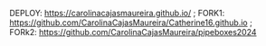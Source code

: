 DEPLOY: https://carolinacajasmaureira.github.io/   ;   FORK1: https://github.com/CarolinaCajasMaureira/Catherine16.github.io   ;   
FORk2: https://github.com/CarolinaCajasMaureira/pipeboxes2024
